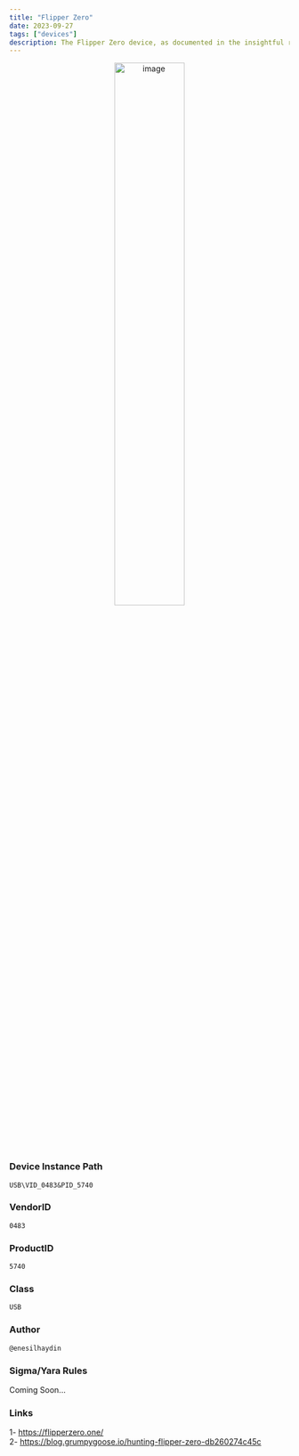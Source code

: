 ```yaml
---
title: "Flipper Zero"
date: 2023-09-27
tags: ["devices"]
description: The Flipper Zero device, as documented in the insightful resource available at the provided link, is a multifunctional marvel of modern hardware hacking. It offers a diverse set of capabilities, allowing users to explore a wide range of security-related applications. By harnessing its potential, security professionals and enthusiasts can delve into tasks such as RFID and NFC analysis, remote control emulation, and much more. The Flipper Zero's flexibility makes it an indispensable tool for both offensive and defensive cybersecurity operations, empowering users to assess vulnerabilities and enhance digital protections effectively.
---
```


<p align="center">
  <img src="/images/flipper-zero.jpg" alt="image" width="50%" height="50%">
</p>

### Device Instance Path

```text
USB\VID_0483&PID_5740
```

### VendorID

```text
0483
```

### ProductID

```text
5740
```
### Class

```text
USB
```
### Author

```text
@enesilhaydin
```

### Sigma/Yara Rules

Coming Soon...

### Links

1- https://flipperzero.one/ \
2- https://blog.grumpygoose.io/hunting-flipper-zero-db260274c45c
